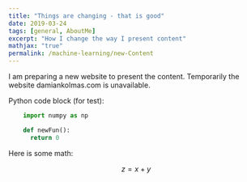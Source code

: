 ```yaml
---
title: "Things are changing - that is good"
date: 2019-03-24
tags: [general, AboutMe]
excerpt: "How I change the way I present content"
mathjax: "true"
permalink: /machine-learning/new-Content
---
```


I am preparing a new website to present the content. Temporarily the website damiankolmas.com is unavailable.

Python code block (for test):
```python
    import numpy as np

    def newFun():
      return 0
```
Here is some math:

$$z=x+y$$
